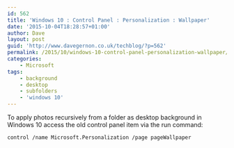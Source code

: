 ```yaml
---
id: 562
title: 'Windows 10 : Control Panel : Personalization : Wallpaper'
date: '2015-10-04T18:28:57+01:00'
author: Dave
layout: post
guid: 'http://www.davegernon.co.uk/techblog/?p=562'
permalink: /2015/10/windows-10-control-panel-personalization-wallpaper/
categories:
    - Microsoft
tags:
    - background
    - desktop
    - subfolders
    - 'windows 10'
---
```


To apply photos recursively from a folder as desktop background in Windows 10 access the old control panel item via the run command:

```
control /name Microsoft.Personalization /page pageWallpaper
```